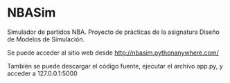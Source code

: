 # NBASim
Simulador de partidos NBA. Proyecto de prácticas de la asignatura Diseño de Modelos de Simulación.

Se puede acceder al sitio web desde http://nbasim.pythonanywhere.com/

También se puede descargar el código fuente, ejecutar el archivo app.py, y acceder a 127.0.0.1:5000
